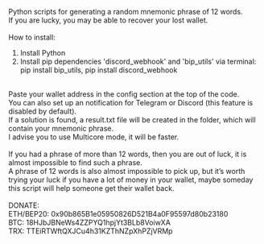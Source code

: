 Python scripts for generating a random mnemonic phrase of 12 words.<br/>
If you are lucky, you may be able to recover your lost wallet.<br/>
<br/>
How to install:<br/>
1. Install Python<br/>
2. Install pip dependencies 'discord_webhook' and 'bip_utils' via terminal: pip install bip_utils, pip install discord_webhook<br/>
<br/>
Paste your wallet address in the config section at the top of the code.<br/>
You can also set up an notification for Telegram or Discord (this feature is disabled by default).<br/>
If a solution is found, a result.txt file will be created in the folder, which will contain your mnemonic phrase.<br/>
I advise you to use Multicore mode, it will be faster.<br/>
<br/>
If you had a phrase of more than 12 words, then you are out of luck, it is almost impossible to find such a phrase.<br/>
A phrase of 12 words is also almost impossible to pick up, but it’s worth trying your luck if you have a lot of money in your wallet, maybe someday this script will help someone get their wallet back.<br/>
<br/>
DONATE:<br/>
ETH/BEP20: 0x90b865B1e05950826D521B4a0F95597d80b23180<br/>
BTC: 18HJbJBNeWs4ZZPYQ1hpjYt3BLb8VoiwXA<br/>
TRX: TTEiRTWftQXJCu4h31KZThNZpXhPZjVRMp<br/>
